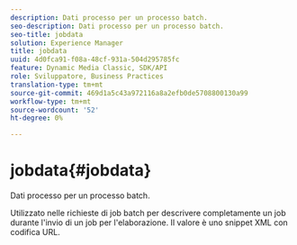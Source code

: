 ```yaml
---
description: Dati processo per un processo batch.
seo-description: Dati processo per un processo batch.
seo-title: jobdata
solution: Experience Manager
title: jobdata
uuid: 4d0fca91-f08a-48cf-931a-504d295785fc
feature: Dynamic Media Classic, SDK/API
role: Sviluppatore, Business Practices
translation-type: tm+mt
source-git-commit: 469d1a5c43a972116a8a2efb0de5708800130a99
workflow-type: tm+mt
source-wordcount: '52'
ht-degree: 0%

---
```



# jobdata{#jobdata}

Dati processo per un processo batch.

Utilizzato nelle richieste di job batch per descrivere completamente un job durante l&#39;invio di un job per l&#39;elaborazione. Il valore è uno snippet XML con codifica URL.
